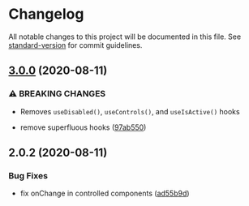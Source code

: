 # Changelog

All notable changes to this project will be documented in this file. See [standard-version](https://github.com/conventional-changelog/standard-version) for commit guidelines.

## [3.0.0](https://github.com/accessible-ui/tabs/compare/v0.1.0...v3.0.0) (2020-08-11)

### ⚠ BREAKING CHANGES

- Removes `useDisabled()`, `useControls()`, and `useIsActive()` hooks

- remove superfluous hooks ([97ab550](https://github.com/accessible-ui/tabs/commit/97ab550e9247b6aa50ab11801cd1c0d8bf8f1bea))

## 2.0.2 (2020-08-11)

### Bug Fixes

- fix onChange in controlled components ([ad55b9d](https://github.com/accessible-ui/tabs/commit/ad55b9dc6724053d62e92212d8801f622969655f))
